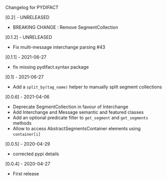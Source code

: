 Changelog for PYDIFACT


[0.2] - UNRELEASED
- BREAKING CHANGE : Remove SegmentCollection

[0.1.2] - UNRELEASED
-  Fix multi-message interchange parsing #43 

[0.1.1] - 2021-06-27
- fix missing pydifact.syntax package

[0.1] - 2021-06-27
- Add a `split_by(tag_name)` helper to manually split segment collections

[0.0.6] - 2021-04-06
- Deprecate SegmentCollection in favour of Interchange
- Add Interchange and Message semantic and featured classes
- Add an optional predicate filter to `get_segment` and `get_segments` methods
- Allow to access AbstractSegmentsContainer elements using `container[i]`

[0.0.5] - 2020-04-29
- corrected pypi details

[0.0.4] - 2020-04-27
- First release
